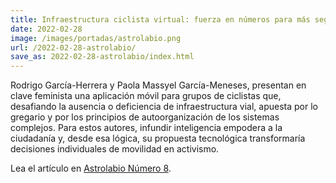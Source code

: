 ```yaml
---
title: Infraestructura ciclista virtual: fuerza en números para más seguridad al pedalear
date: 2022-02-28
image: /images/portadas/astrolabio.png
url: /2022-02-28-astrolabio/
save_as: 2022-02-28-astrolabio/index.html
---
```


Rodrigo García-Herrera y Paola Massyel García-Meneses, presentan en clave feminista 
una aplicación móvil para grupos de ciclistas que, desafiando la ausencia o deficiencia 
de infraestructura vial, apuesta por lo gregario y por los principios de autoorganización 
de los sistemas complejos. Para estos autores, infundir inteligencia empodera a la 
ciudadanía y, desde esa lógica, su propuesta tecnológica transformaría decisiones 
individuales de movilidad en activismo.


Lea el artículo en [Astrolabio Número 8](https://uacm.edu.mx/portals/2/numeros/astror8.pdf).
